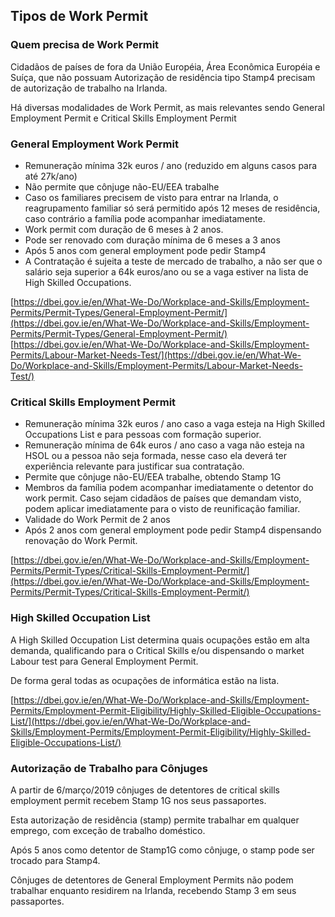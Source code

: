 Tipos de Work Permit
---------------------------------------------------------------------------------------------------------------------------

### Quem precisa de Work Permit

Cidadãos de países de fora da União Européia, Área Econômica Européia e Suíça, que não possuam Autorização de residência tipo Stamp4 precisam de autorização de trabalho na Irlanda.

Há diversas modalidades de Work Permit, as mais relevantes sendo General Employment Permit e Critical Skills Employment Permit

### General Employment Work Permit

*   Remuneração mínima 32k euros / ano (reduzido em alguns casos para até 27k/ano)
*   Não permite que cônjuge não-EU/EEA trabalhe
*   Caso os familiares precisem de visto para entrar na Irlanda, o reagrupamento familiar só será permitido após 12 meses de residência, caso contrário a família pode acompanhar imediatamente.
*   Work permit com duração de 6 meses à 2 anos.
*   Pode ser renovado com duração mínima de 6 meses a 3 anos
*   Após 5 anos com general employment pode pedir Stamp4
*   A Contratação é sujeita a teste de mercado de trabalho, a não ser que o salário seja superior a 64k euros/ano ou se a vaga estiver na lista de High Skilled Occupations.

[https://dbei.gov.ie/en/What-We-Do/Workplace-and-Skills/Employment-Permits/Permit-Types/General-Employment-Permit/](https://dbei.gov.ie/en/What-We-Do/Workplace-and-Skills/Employment-Permits/Permit-Types/General-Employment-Permit/)  
[https://dbei.gov.ie/en/What-We-Do/Workplace-and-Skills/Employment-Permits/Labour-Market-Needs-Test/](https://dbei.gov.ie/en/What-We-Do/Workplace-and-Skills/Employment-Permits/Labour-Market-Needs-Test/)

### Critical Skills Employment Permit

*   Remuneração mínima 32k euros / ano caso a vaga esteja na High Skilled Occupations List e para pessoas com formação superior.
*   Remuneração mínima de 64k euros / ano caso a vaga não esteja na HSOL ou a pessoa não seja formada, nesse caso ela deverá ter experiência relevante para justificar sua contratação.
*   Permite que cônjuge não-EU/EEA trabalhe, obtendo Stamp 1G
*   Membros da família podem acompanhar imediatamente o detentor do work permit. Caso sejam cidadãos de países que demandam visto, podem aplicar imediatamente para o visto de reunificação familiar.
*   Validade do Work Permit de 2 anos
*   Após 2 anos com general employment pode pedir Stamp4 dispensando renovação do Work Permit.

[https://dbei.gov.ie/en/What-We-Do/Workplace-and-Skills/Employment-Permits/Permit-Types/Critical-Skills-Employment-Permit/](https://dbei.gov.ie/en/What-We-Do/Workplace-and-Skills/Employment-Permits/Permit-Types/Critical-Skills-Employment-Permit/)

### High Skilled Occupation List

A High Skilled Occupation List determina quais ocupações estão em alta demanda, qualificando para o Critical Skills e/ou dispensando o market Labour test para General Employment Permit.

De forma geral todas as ocupações de informática estão na lista.

[https://dbei.gov.ie/en/What-We-Do/Workplace-and-Skills/Employment-Permits/Employment-Permit-Eligibility/Highly-Skilled-Eligible-Occupations-List/](https://dbei.gov.ie/en/What-We-Do/Workplace-and-Skills/Employment-Permits/Employment-Permit-Eligibility/Highly-Skilled-Eligible-Occupations-List/)

### Autorização de Trabalho para Cônjuges

A partir de 6/março/2019 cônjuges de detentores de critical skills employment permit recebem Stamp 1G nos seus passaportes.

Esta autorização de residência (stamp) permite trabalhar em qualquer emprego, com exceção de trabalho doméstico.

Após 5 anos como detentor de Stamp1G como cônjuge, o stamp pode ser trocado para Stamp4.

Cônjuges de detentores de General Employment Permits não podem trabalhar enquanto residirem na Irlanda, recebendo Stamp 3 em seus passaportes.